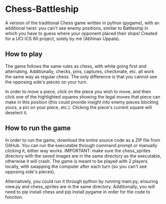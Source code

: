 # Chess-Battleship
A version of the traditional Chess game written in python (pygame), with an additional twist: you can't see enemy positions, similar to Battleship in which you have to guess where your opponent placed their ships! Created for a UCI ICS 60 project, solely by me (Abhinav Uppala).

## How to play

The game follows the same rules as chess, with white going first and alternating. Additionally, checks, pins, captures, checkmate, etc. all work the same way as regular chess. The only difference is that you cannot see the opposing side's pieces on your turn.

In order to move a piece, click on the piece you wish to move, and then click one of the highlighted squares showing the legal moves that piece can make in this position (this could provide insight into enemy pieces blocking yours, a pin on your piece, etc.). Clicking the piece's current square will deselect it.

## How to run the game

In order to run the game, download the entire source code as a ZIP file from GitHub. You can run the executable through command prompt or manually clicking it, either way works. IMPORTANT: make sure the chess_sprites directory with the saved images are in the same directory as the executable, otherwise it will crash. The game is meant to be played with 2 players locally, with swapping the computer after each turn (so you can't see opposing side's pieces).

Alternatively, you could run it through python by running main.py, ensuring view.py and chess_sprites are in the same directory. Additionally, you will need to pip install chess and pip install pygame in order for the code to function.

